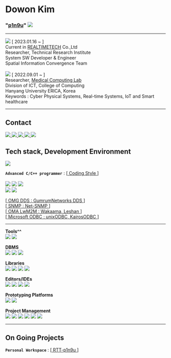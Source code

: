 # Dowon Kim

### "[p1n9u](https://p1n9u.com/)" <img src="https://hits.seeyoufarm.com/api/count/incr/badge.svg?url=https%3A%2F%2Fgithub.com%2Fp1n9u&count_bg=%23C83D3D&title_bg=%23555555&icon=&icon_color=%23E7E7E7&title=Noot+Noot&edge_flat=false"> 
<hr>
<img src="https://cdn.discordapp.com/attachments/941406024810778694/1095164276274110464/logo.png">
[ 2023.01.16 ~ ] <br>
Current in <a href="http://www.realtimetech.co.kr/">REALTIMETECH</a> Co.,Ltd <br>
Researcher, Technical Research Institute <br>
System SW Developer & Engineer <br>
Spatial Information Convergence Team <br>
<br>

<img src="https://cdn.discordapp.com/attachments/941406024810778694/1095164342976135198/HYU_logotype_blue_kor_eng.png">
[ 2022.09.01 ~ ] <br>
Researcher, <a href="https://mlab.hanyang.ac.kr/">Medical Computing Lab</a> <br>
Division of ICT, College of Computing <br>
Hanyang University ERICA, Korea <br>
Keywords : Cyber Physical Systems, Real-time Systems, IoT and Smart healthcare
<hr>

## Contact
<a href="mailto:cybrphntm4@hanyang.ac.kr">
<img src="https://img.shields.io/badge/Gmail-D14836?style=for-the-badge&logo=gmail&logoColor=white&link=mailto:cybrphntm4@hanyang.ac.kr">
</a>
<a href="https://open.kakao.com/me/p1n9u">
<img src="https://img.shields.io/badge/kakaotalk-ffcd00.svg?style=for-the-badge&logo=kakaotalk&logoColor=000000">
</a>
<a href="https://www.instagram.com/p1n9u_love_sushi/">
<img src="https://img.shields.io/badge/Instagram-%23E4405F.svg?style=for-the-badge&logo=Instagram&logoColor=white">
</a>
<a href="https://discord.gg/m72srmpY9H">
<img src="https://img.shields.io/badge/%3CServer%3E-%237289DA.svg?style=for-the-badge&logo=discord&logoColor=white">
</a>
<a href="https://www.youtube.com/@p1n9u">
<img src="https://img.shields.io/badge/YouTube-%23FF0000.svg?style=for-the-badge&logo=YouTube&logoColor=white">
</a>

## Tech stack, Development Environment
<img src="https://github-readme-stats.vercel.app/api/top-langs/?username=p1n9u&theme=blue-green"> <br>

**`Advanced C/C++ programmer`** : [[ Coding Style ](https://www.kernel.org/doc/html/v4.10/process/coding-style.html)] <br><br>
<img src="https://img.shields.io/badge/c-%2300599C.svg?style=for-the-badge&logo=c&logoColor=white">
<img src="https://img.shields.io/badge/c++-%2300599C.svg?style=for-the-badge&logo=c%2B%2B&logoColor=white">
<img src="https://cdn.discordapp.com/attachments/941406024810778694/993883016579535019/asm.png"> <br>
<img src="https://img.shields.io/badge/Linux-FCC624?style=for-the-badge&logo=linux&logoColor=black">
<img src="https://img.shields.io/badge/Ubuntu-E95420?style=for-the-badge&logo=ubuntu&logoColor=white"> <br>


[<a href="https://www.omg.org/dds-directory/vendor/GurumNetworks_Inc.html"> OMG DDS : GumrumNetworks DDS </a>] <br>
[<a href="https://net-snmp.sourceforge.io/"> SNMP : Net-SNMP </a>] <br>
[<a href="https://lwm2m.openmobilealliance.org/"> OMA LwM2M : Wakaama, Leshan </a>] <br>
[<a href="https://www.unixodbc.org/"> Microsoft ODBC : unixODBC, KairosODBC </a>] <br>

<hr>

**Tools^^** <br>
<img src="https://img.shields.io/badge/Python-3776AB?style=for-the-badge&logo=python&logoColor=white"> 
<img src="https://img.shields.io/badge/MySQL-005C84?style=for-the-badge&logo=mysql&logoColor=white"> <br>

**DBMS** <br>
<img src="https://img.shields.io/badge/MariaDB-003545?style=for-the-badge&logo=mariadb&logoColor=white">
<img src="https://img.shields.io/badge/InfluxDB-22ADF6?style=for-the-badge&logo=InfluxDB&logoColor=white"> 
<img src="https://cdn.discordapp.com/attachments/941406024810778694/1094907214143172669/kairos.png"> <br>

**Libraries** <br>
<img src="https://img.shields.io/badge/PyTorch-EE4C2C?style=for-the-badge&logo=PyTorch&logoColor=white">
<img src="https://img.shields.io/badge/TensorFlow-FF6F00?style=for-the-badge&logo=tensorflow&logoColor=white">
<img src="https://img.shields.io/badge/NumPy-013243?style=for-the-badge&logo=NumPy&logoColor=white">
<img src="https://img.shields.io/badge/pandas-150458?style=for-the-badge&logo=pandas&logoColor=white"> <br>

**Editors/IDEs** <br>
<img src="https://cdn.discordapp.com/attachments/941406024810778694/993879655281082498/nano.png">
<img src="https://img.shields.io/badge/Visual%20Studio%20Code-0078d7.svg?style=for-the-badge&logo=visual-studio-code&logoColor=white">
<img src="https://img.shields.io/badge/Replit-DD1200?style=for-the-badge&logo=Replit&logoColor=white"> 
<img src="https://img.shields.io/badge/Jupyter-F37626?style=for-the-badge&logo=Jupyter&logoColor=white"> <br> 

**Prototyping Platforms** <br>
<img src="https://img.shields.io/badge/Arduino-00979D?style=for-the-badge&logo=Arduino&logoColor=white">
<img src="https://img.shields.io/badge/Raspberry%20Pi-A22846?style=for-the-badge&logo=Raspberry%20Pi&logoColor=white"> <br>

**Project Management** <br>
<img src="https://img.shields.io/badge/GIT-E44C30?style=for-the-badge&logo=git&logoColor=white">
<img src="https://img.shields.io/badge/Slack-4A154B?style=for-the-badge&logo=slack&logoColor=white">
<img src="https://img.shields.io/badge/Jira-0052CC?style=for-the-badge&logo=Jira&logoColor=white">
<img src="https://img.shields.io/badge/Notion-000000?style=for-the-badge&logo=notion&logoColor=white">
<img src="https://img.shields.io/badge/Zoom-2D8CFF?style=for-the-badge&logo=zoom&logoColor=white">
<img src="https://img.shields.io/badge/Discord-7289DA?style=for-the-badge&logo=discord&logoColor=white">

<hr>

## On Going Projects

**`Personal Workspace`** : [[ RTT-p1n9u ](https://github.com/RTT-p1n9u)] <br><br>
